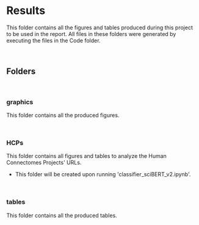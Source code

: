 <a name='results'></a>
# Results 
This folder contains all the figures and tables produced during this project to be used in the report. 
All files in these folders were generated by executing the files in the Code folder. 

<br>

## Folders

<br>

### graphics
This folder contains all the produced figures. 

<br>

### HCPs 
This folder contains all figures and tables to analyze the Human Connectomes Projects' URLs.  
- This folder will be created upon running 'classifier_sciBERT_v2.ipynb'.

<br> 

### tables
This folder contains all the produced tables. 
